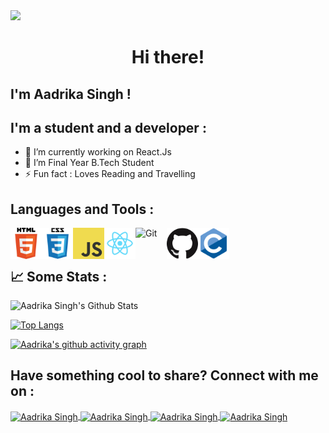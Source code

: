 <img src="https://raw.githubusercontent.com/halfrost/halfrost/master/icons/header_.png"/>

<div align="center">
<h1>Hi there!</h1>
</div>

## I'm Aadrika Singh !

## I'm a student and a developer :

- 🔭 I’m currently working on React.Js
- 🌱 I’m Final Year B.Tech Student
- ⚡ Fun fact : Loves Reading and Travelling

## Languages and Tools :

<img align="left" alt="HTML5" width="50px" src="https://raw.githubusercontent.com/github/explore/80688e429a7d4ef2fca1e82350fe8e3517d3494d/topics/html/html.png" />
<img align="left" alt="CSS3" width="50px" src="https://raw.githubusercontent.com/github/explore/80688e429a7d4ef2fca1e82350fe8e3517d3494d/topics/css/css.png" />
<img align="left" alt="JavaScript" width="50px" src="https://raw.githubusercontent.com/github/explore/80688e429a7d4ef2fca1e82350fe8e3517d3494d/topics/javascript/javascript.png" />
<img align="left" alt="React" width="50px" src="https://raw.githubusercontent.com/github/explore/80688e429a7d4ef2fca1e82350fe8e3517d3494d/topics/react/react.png" />
<img align="left" alt="Git" width="50px" src="https://www.vectorlogo.zone/logos/git-scm/git-scm-icon.svg" />
<img align="left" alt="GitHub" width="50px" src="https://raw.githubusercontent.com/github/explore/78df643247d429f6cc873026c0622819ad797942/topics/github/github.png" />
<img align="left" alt="C" width="50px" src="https://raw.githubusercontent.com/devicons/devicon/master/icons/c/c-original.svg" />

<br />
<br />

## 📈 Some Stats :

 <img style="width:48%" alt="Aadrika Singh's Github Stats" src="https://github-readme-stats.vercel.app/api?username=aadrikasingh18&count_private=true&show_icons=true&hide_border=true&theme=react" />

[![Top Langs](https://github-readme-stats.vercel.app/api/top-langs/?username=aadrikasingh18&layout=compact&theme=react)](https://github.com/aadrikasingh18/github-readme-stats)

[![Aadrika's github activity graph](https://github-readme-activity-graph.vercel.app/graph?username=aadrikasingh18&theme=react)](https://github.com/aadrikasingh18/github-readme-activity-graph)

## Have something cool to share? Connect with me on : 

<a href="https://www.linkedin.com/in/aadrika-singh-035219205/" target="blank">
<img align="center" src="https://img.icons8.com/cute-clipart/64/000000/linkedin.png" alt="Aadrika Singh" height="50" width="50" />
</a>

<a href="mailto:aadrikas04@gmail.com" target="blank">
  <img align="center" src="https://img.icons8.com/cute-clipart/64/000000/gmail.png" alt="Aadrika Singh" height="50" width="50" />
</a>

<a href="https://twitter.com/aadrika_singh__" target="blank">
<img align="center" src="https://img.icons8.com/cute-clipart/64/000000/twitter.png" alt="Aadrika Singh" height="50" width="50" />
</a>

<a href="https://www.instagram.com/aadrika_singh__" target="blank">
<img align="center" src="https://img.icons8.com/cute-clipart/64/000000/instagram-new.png" alt="Aadrika Singh" height="50" width="50" />
</a>
